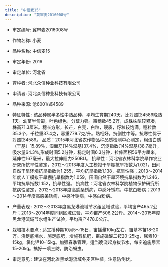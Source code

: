 ```yaml
---
title: "中信麦15"
description: "冀审麦2016008号"
---
```

* 审定编号:  冀审麦2016008号

*  作物名称:  小麦

*  品种名称:  中信麦15

*  审定年份:  2016

*  审定单位:  河北省

* 育种者:  河北众信种业科技有限公司

*  申请者:  河北众信种业科技有限公司

*  品种来源:  沧6001/邯4589

*  特征特性 : 
该品种属半冬性中熟品种，平均生育期240天，比对照邯4589晚熟1天。幼苗半匍匐，叶色绿色，分蘖力强。亩穗数45.2万，成株株型较紧凑，株高71.3厘米。穗长方形，长芒，白壳，白粒，硬质，籽粒较饱满。穗粒数35.3个，千粒重37.4克，容重779.7克/升。熟相好。抗倒性中等。抗寒性优于对照邯4589。
品质：2015年河北省农作物品种品质检测中心测定，粗蛋白质（干基）15.89%，湿面筋(14%湿基)37.4%，沉淀指数(14%湿基)38.7毫升，吸水量64.3%,形成时间5.2分钟，稳定时间6.3分钟，拉伸面积56平方厘米，延伸性167毫米，最大拉伸阻力250BU。
抗旱性：河北省农林科学院旱作农业研究所抗旱性鉴定，2012～2013年度人工模拟干旱棚抗旱指数为1.021，田间自然干旱环境抗旱指数为1.255，平均抗旱指数1.138，抗旱性强；2013～2014年度人工模拟干旱棚抗旱指数为1.059，田间自然干旱环境抗旱指数为1.246，平均抗旱指数1.152，抗旱性强。 
抗病性：河北省农林科学院植物保护研究所抗病性鉴定，2012～2013年度高感条锈病，中感叶锈病，中抗白粉病；2013～2014年度高感条锈病，中感叶锈病，中感白粉病。
 
*  产量表现 : 
2012～2013年度黑龙港流域节水组区域试验，平均亩产465.2公斤；2013～2014年度同组区域试验，平均亩产506.2公斤。2014～2015年度黑龙港流域节水组生产试验，平均亩产478.0公斤。

*  栽培技术要点 : 
适宜播种期10月5～15日，亩播量10kg左右，亩基本苗18-20万。浇足底墒水，施足底肥，增施有机肥，亩施磷酸二铵20-25kg，尿素10-15kg，氯化钾10-15kg。加强春季管理，适当晚浇起身拔节水，每亩追施尿素15-20kg。搞好一喷三防，防治蚜虫。

*  审定意见 : 
建议在河北省黑龙港流域冬麦区种植。注意防倒伏。
